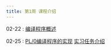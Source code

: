 ```yaml
---
title: 第1周 课程介绍
---
```


02-22
: [编译程序概述](../assets/slides/BY201202-01.pdf)

02-25
: [PL/0编译程序的实现](../assets/slides/BY201202-02-1.pdf) [实习任务介绍](#) 


